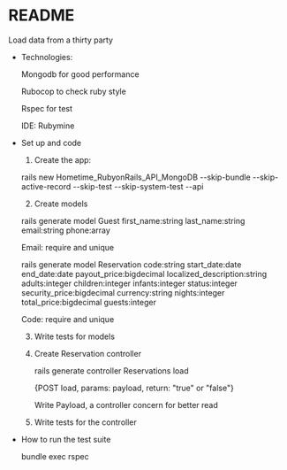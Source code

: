 # README

Load data from a thirty party

* Technologies:

  Mongodb for good performance

  Rubocop to check ruby style

  Rspec for test
  
  IDE: Rubymine


* Set up and code

    1. Create the app:

    rails new
  Hometime_RubyonRails_API_MongoDB --skip-bundle --skip-active-record --skip-test --skip-system-test --api

    2. Create models
    
    rails generate model Guest first_name:string last_name:string email:string phone:array 

    Email: require and unique

    rails generate model Reservation code:string start_date:date end_date:date payout_price:bigdecimal localized_description:string adults:integer children:integer infants:integer status:integer security_price:bigdecimal currency:string nights:integer total_price:bigdecimal guests:integer

    Code: require and unique

    3. Write tests for models
  
    4. Create Reservation controller
  
       rails generate controller Reservations load
  
       {POST load, params: payload, return: "true" or "false"}
        
        Write Payload, a controller concern for better read
    5. Write tests for the controller
    
* How to run the test suite

    bundle exec rspec
